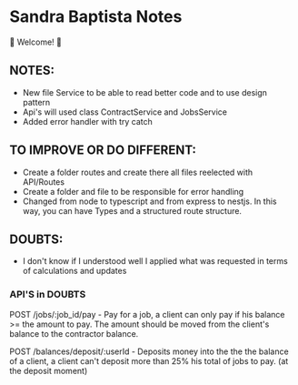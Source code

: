 # Sandra Baptista Notes


💫 Welcome! 🎉

## NOTES:

 - New file Service to be able to read better code and to use design pattern
 - Api's will used class ContractService and JobsService
 - Added error handler with try catch

## TO IMPROVE OR DO DIFFERENT:
 - Create a folder routes and create there all files reelected with API/Routes
 - Create a folder and file to be responsible for error handling
 - Changed from node to typescript and from express to nestjs. In this way, you can have Types and a structured route structure.

## DOUBTS:
 - I don't know if I understood well I applied what was requested in terms of calculations and updates 
  


 ### API'S in DOUBTS

POST /jobs/:job_id/pay - Pay for a job, a client can only pay if his balance >= the amount to pay. The amount should be moved from the client's balance to the contractor balance.

POST /balances/deposit/:userId - Deposits money into the the the balance of a client, a client can't deposit more than 25% his total of jobs to pay. (at the deposit moment)


